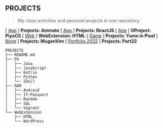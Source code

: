 ## PROJECTS
> My class activities and personal projects in one repository.


[ [App](https://s20016.github.io/Animate/) ] **Projects: Animate**
[ [App](https://s20016.github.io/ReactJS/) ] **Projects: ReactJS**
[ [App](https://s20016.github.io/PiyoCS/) ] **GProject: PiyoCS**
[ [Web](https://s20016.github.io/PROJECTS/WebExtension/HTML/) ] **WebExtension: HTML**
[ [Game](https://s20016.github.io/Yume-in-pixel/) ] **Projects: Yume in Pixel**
[ [Nvim](https://github.com/s20016/MugenVim) ] **Projects: MugenVim**
[ [Portfolio 2022](https://s20016.github.io/Portfolio/) ] **Projects: Port22**

```
PROJECTS
├── README.md
├── PG
│   ├── Java
│   ├── JavaScript
│   ├── Kotlin
│   ├── Python
│   └── Shell
├── RAM
│   ├── Android
│   ├── IT-Passport
│   ├── Random
│   ├── SQL
│   └── Vagrant
└── WebExtension
    ├── HTML
    └── WordPress
```

